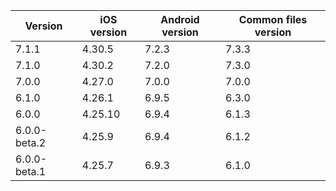 | Version      | iOS version | Android version | Common files version |
|--------------|-------------|-----------------|----------------------|
| 7.1.1 | 4.30.5 | 7.2.3 | 7.3.3 |
| 7.1.0 | 4.30.2 | 7.2.0 | 7.3.0 |
| 7.0.0 | 4.27.0 | 7.0.0 | 7.0.0 |
| 6.1.0        | 4.26.1      | 6.9.5           | 6.3.0                |
| 6.0.0        | 4.25.10     | 6.9.4           | 6.1.3                |
| 6.0.0-beta.2 | 4.25.9      | 6.9.4           | 6.1.2                |
| 6.0.0-beta.1 | 4.25.7      | 6.9.3           | 6.1.0                |
